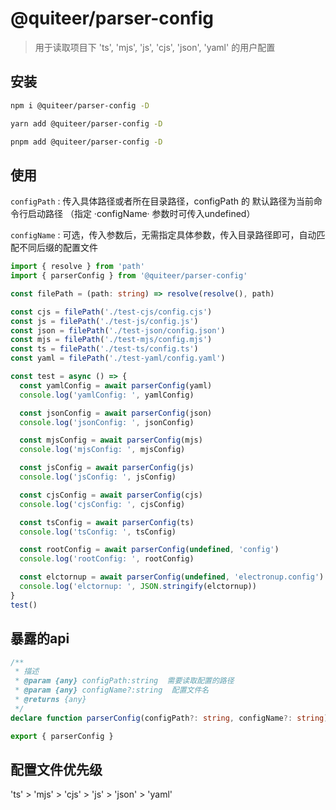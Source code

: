 # @quiteer/parser-config


> 用于读取项目下 'ts', 'mjs', 'js', 'cjs', 'json', 'yaml' 的用户配置

## 安装

```bash
npm i @quiteer/parser-config -D
```
```bash
yarn add @quiteer/parser-config -D
```
```bash
pnpm add @quiteer/parser-config -D
```


## 使用

`configPath` : 传入具体路径或者所在目录路径，configPath 的 默认路径为当前命令行启动路径 （指定 ·configName· 参数时可传入undefined） 

`configName` : 可选，传入参数后，无需指定具体参数，传入目录路径即可，自动匹配不同后缀的配置文件

```ts
import { resolve } from 'path'
import { parserConfig } from '@quiteer/parser-config'

const filePath = (path: string) => resolve(resolve(), path)

const cjs = filePath('./test-cjs/config.cjs')
const js = filePath('./test-js/config.js')
const json = filePath('./test-json/config.json')
const mjs = filePath('./test-mjs/config.mjs')
const ts = filePath('./test-ts/config.ts')
const yaml = filePath('./test-yaml/config.yaml')

const test = async () => {
  const yamlConfig = await parserConfig(yaml)
  console.log('yamlConfig: ', yamlConfig)

  const jsonConfig = await parserConfig(json)
  console.log('jsonConfig: ', jsonConfig)

  const mjsConfig = await parserConfig(mjs)
  console.log('mjsConfig: ', mjsConfig)

  const jsConfig = await parserConfig(js)
  console.log('jsConfig: ', jsConfig)

  const cjsConfig = await parserConfig(cjs)
  console.log('cjsConfig: ', cjsConfig)

  const tsConfig = await parserConfig(ts)
  console.log('tsConfig: ', tsConfig)

  const rootConfig = await parserConfig(undefined, 'config')
  console.log('rootConfig: ', rootConfig)

  const elctornup = await parserConfig(undefined, 'electronup.config')
  console.log('elctornup: ', JSON.stringify(elctornup))
}
test()
```

## 暴露的api
``` ts
/**
 * 描述
 * @param {any} configPath:string  需要读取配置的路径
 * @param {any} configName?:string  配置文件名
 * @returns {any}
 */
declare function parserConfig(configPath?: string, configName?: string): Promise<any>

export { parserConfig }
```

## 配置文件优先级

'ts' > 'mjs' > 'cjs' > 'js' > 'json' > 'yaml'
